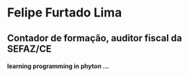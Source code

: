 # Felipe Furtado Lima
## Contador de formação, auditor fiscal da SEFAZ/CE
#### learning programming in phyton ...
